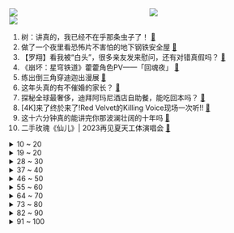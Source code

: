 <div >
	<a style="float:left;width:55%;" href = "https://github.com/anuraghazra/github-readme-stats">
	 <img src = "https://github-readme-stats.vercel.app/api?username=iuuuuuaena&theme=buefy&show_icons=true"/>
	</a>
	<a  style="float:right;width:45%" href = "https://github.com/anuraghazra/github-readme-stats">
	 <img  src="https://github-readme-stats.vercel.app/api/top-langs/?username=anuraghazra&layout=compact"/>
	</a>
	</div>

[![](https://img.shields.io/badge/jxd-@jxdgogogo.xyz-yellowgreen.svg)](https://www.jxdgogogo.xyz)<br>
1. 树：讲真的，我已经不在乎那条虫子了！ [:link:](//www.bilibili.com/video/BV1794y1G7Y5) <br>
2. 做了一个夜里看恐怖片不害怕的地下钢铁安全屋 [:link:](//www.bilibili.com/video/BV19w411T7pk) <br>
3. 【罗翔】看我被“白头”，很多亲友发来慰问，还有对错真假吗？ [:link:](//www.bilibili.com/video/BV1QN4y1U7u2) <br>
4. 《崩坏：星穹铁道》藿藿角色PV——「回魂夜」 [:link:](//www.bilibili.com/video/BV1mj411E7eB) <br>
5. 练出倒三角穿迪迦出漫展 [:link:](//www.bilibili.com/video/BV1ju411F7Ns) <br>
6. 这年头真的有不催婚的家长？ [:link:](//www.bilibili.com/video/BV1vw411W793) <br>
7. 探秘全球最奢侈，迪拜阿玛尼酒店自助餐，能吃回本吗？ [:link:](//www.bilibili.com/video/BV1iC4y1E7io) <br>
8. [4K]来了终於来了!Red Velvet的Killing Voice现场一次听!! [:link:](//www.bilibili.com/video/BV19C4y127H6) <br>
9. 这十六分钟真的能讲完你那波澜壮阔的十年吗 [:link:](//www.bilibili.com/video/BV12a4y1S7GR) <br>
10. 二手玫瑰《仙儿》| 2023再见夏天工体演唱会 [:link:](//www.bilibili.com/video/BV1Lu4y1b73i) <br>
<details>
<summary>10 ~ 20</summary>

11. 50斤一个的巧克力球，你们见过没有 [:link:](//www.bilibili.com/video/BV1SM411f7in) <br>
12. 水的女儿，自由快乐的一天！ [:link:](//www.bilibili.com/video/BV1Au411F75L) <br>
13. 北方第二站沈阳早市，作为一个南方人从未体验过早晨如此的烟火之气。 [:link:](//www.bilibili.com/video/BV1pc41197zi) <br>
14. 细数全片有几个小丑 [:link:](//www.bilibili.com/video/BV1zb4y1g7Qk) <br>
15. 当 代 年 轻 人 有 多 难 ？ [:link:](//www.bilibili.com/video/BV14u4y1b722) <br>
16. 如何用锅铲，你从来不知道的新用法！ [:link:](//www.bilibili.com/video/BV1nb4y1g7Ko) <br>
17. 刚来法国时帮过我的老太太成了homeless… [:link:](//www.bilibili.com/video/BV1ju4y1N7od) <br>
18. 小潮Team建筑大赛！ [:link:](//www.bilibili.com/video/BV1Yg4y1Q7w5) <br>
19. 火锅丸子还能吃吗？ [:link:](//www.bilibili.com/video/BV1fw411W7CT) <br>
</details>
<details>
<summary>19 ~ 20</summary>

20. “看似无形实则有形，我无处不在” [:link:](//www.bilibili.com/video/BV1kC4y127vs) <br>
21. “那天我在等死，却遇到了我的妈妈” [:link:](//www.bilibili.com/video/BV1RN4y1U7t7) <br>
22. 清蒸鲈鱼很多人不知道是先浇油还是先淋汁，以后您试试我这个做法，肉质鲜嫩美味，全家人都爱吃！ [:link:](//www.bilibili.com/video/BV1iu4y1N7kv) <br>
23. 她开口的瞬间，我就泪目了 [:link:](//www.bilibili.com/video/BV1ZQ4y1t7fq) <br>
24. 全球天然钻石价格大跌，河南：bai慌！【主播说三农】 [:link:](//www.bilibili.com/video/BV16u4y1A7r7) <br>
25. 英区将军爱美丽科目三外教课与kun元素结合展示 [:link:](//www.bilibili.com/video/BV1bw411W7Fz) <br>
26. 进击的敌咪 [:link:](//www.bilibili.com/video/BV1qC4y127Wo) <br>
27. 《原神》过场动画-「吞星之鲸」 [:link:](//www.bilibili.com/video/BV12w411W7i2) <br>
28. 搞艺术的千万别住一起 [:link:](//www.bilibili.com/video/BV1uG411X7LT) <br>
</details>
<details>
<summary>28 ~ 30</summary>

29. 「正经向」宅男们一起跳了！💢肃清！萝莉神安魂曲💢 [:link:](//www.bilibili.com/video/BV1iw411N78K) <br>
30. 我也不知道小姑娘的痰能淹死人啊 [:link:](//www.bilibili.com/video/BV1mw411W7ou) <br>
31. 出现这些症状赶紧去医院 [:link:](//www.bilibili.com/video/BV1Pw411T7qv) <br>
32. 可可西里网红狼，躺平生活惨遭破坏 [:link:](//www.bilibili.com/video/BV1uz4y1A7KD) <br>
33. 野生的傻狍子把幼崽生到人类的菜地里然后它忘了 [:link:](//www.bilibili.com/video/BV1Dc411X76c) <br>
34. 《 皇 弟 蟹 》 [:link:](//www.bilibili.com/video/BV1ij411E7ER) <br>
35. 我用木板制作了一张感应星空桌，点亮后也太神奇了 #手艺人 #木工diy #生活美学 [:link:](//www.bilibili.com/video/BV1Wu4y1A7Vm) <br>
36. 但是，他确实值得怀疑 [:link:](//www.bilibili.com/video/BV13a4y1D7r7) <br>
37. TheShy兰博天崩开局反压Bin剑魔，英雄优势与兵线理解的完美体现 [:link:](//www.bilibili.com/video/BV1L94y1G7ma) <br>
</details>
<details>
<summary>37 ~ 40</summary>

38. "你们，才是挑战者" [:link:](//www.bilibili.com/video/BV11N4y1U7kQ) <br>
39. “他说，我烂泥扶不上墙” [:link:](//www.bilibili.com/video/BV1gH4y1q7ce) <br>
40. 一周的第一天，怎么能少得了看一集脱缰凯呢 [:link:](//www.bilibili.com/video/BV1qQ4y187Fj) <br>
41. 天玑9300实测：vivo X100性能如何？ [:link:](//www.bilibili.com/video/BV14C4y1E7Hv) <br>
42. 玩游戏，还是有点好处的！ [:link:](//www.bilibili.com/video/BV1sa4y1S7hk) <br>
43. 当名台词有了回应2 [:link:](//www.bilibili.com/video/BV1yC4y1U7HM) <br>
44. 四大名著还是太保守了，唐僧林黛玉同步率⚡️200%⚡️ [:link:](//www.bilibili.com/video/BV1Yw411W77P) <br>
45. 直观感受神奇的角动量守恒 [:link:](//www.bilibili.com/video/BV1tu4y1A76V) <br>
46. 带你去山西看穿越千年的日出，vivo X100系列挑战长长长长长焦拍太阳 [:link:](//www.bilibili.com/video/BV1Eu411F7qQ) <br>
</details>
<details>
<summary>46 ~ 50</summary>

47. 如何成为兄弟们的神？仅需2元，一学就会！ [:link:](//www.bilibili.com/video/BV1ru4y1b7if) <br>
48. 新增雨中地图 [:link:](//www.bilibili.com/video/BV1Wg4y1Q7Ju) <br>
49. 小朋友：教练我长得让你恶心吗。             教练：我来大姨夫了 [:link:](//www.bilibili.com/video/BV1oC4y17786) <br>
50. 亲历枪击！美国地下飙车有多恐怖…… [:link:](//www.bilibili.com/video/BV1Qb4y1g7TE) <br>
51. 日本人去北京，天津，苏州，杭州，常州 [:link:](//www.bilibili.com/video/BV11e411D79b) <br>
52. 好奇心驱使我花重金买了个8块钱的奇趣蛋 [:link:](//www.bilibili.com/video/BV1KG411X7q3) <br>
53. 精选版“家庭火锅必吃清单”！平价还爆好吃！都是火锅界新晋贵人！全家人一致让我多囤些！冬天就是要吃口热乎的！经常在家吃火锅的快来抄作业！ [:link:](//www.bilibili.com/video/BV1ku4y1N7j4) <br>
54. 背带宇宙之蒙面鸡人！！！ [:link:](//www.bilibili.com/video/BV1Qu4y1N7xb) <br>
55. 当玩家说芙宁娜神爱世人的时候，神到底在爱什么？ [:link:](//www.bilibili.com/video/BV16u4y1b7Cu) <br>
</details>
<details>
<summary>55 ~ 60</summary>

56. 豆瓣4.8：《以爱为营》最难看的，甚至还不是土味审美和运镜！ [:link:](//www.bilibili.com/video/BV1NN41137Cu) <br>
57. 狗狗绝育后，骂宠物医生3年，这事居然反转了！ [:link:](//www.bilibili.com/video/BV1P94y1G79C) <br>
58. 探秘蚯蚓神秘部位，解锁蚯蚓神奇美食 [:link:](//www.bilibili.com/video/BV1CN4y1U7Tn) <br>
59. 就算要被吃掉，也要保持微笑！ [:link:](//www.bilibili.com/video/BV1bw411T7VY) <br>
60. 你以为红楼梦里的美食就是奢华的极致了？其实里面的衣服才是真正的王者！ [:link:](//www.bilibili.com/video/BV1sC4y1E7Xd) <br>
61. 最反转的一局 [:link:](//www.bilibili.com/video/BV1Y94y1n79P) <br>
62. 《明日方舟》危机合约新赛季「浊燃作战」宣传PV [:link:](//www.bilibili.com/video/BV12a4y1S7MR) <br>
63. 《把 头 埋 低》 [:link:](//www.bilibili.com/video/BV1Bw411N7Em) <br>
64. 逆  天  中  配4 [:link:](//www.bilibili.com/video/BV16Q4y187qK) <br>
</details>
<details>
<summary>64 ~ 70</summary>

65. 嘿!来看看这些女博主 [:link:](//www.bilibili.com/video/BV1vb4y1g78P) <br>
66. 《  吃   史  》 [:link:](//www.bilibili.com/video/BV1yw411T7rs) <br>
67. “快看 低温下的冰冻泡泡有多美~ ” [:link:](//www.bilibili.com/video/BV1AC4y1j7mK) <br>
68. 刚满18岁是什么梗【梗指南】 [:link:](//www.bilibili.com/video/BV1BQ4y1t7fQ) <br>
69. 大师，你的定力呢？？？ [:link:](//www.bilibili.com/video/BV1Sc411X7fp) <br>
70. 今天上网学到最有用的一件事～ [:link:](//www.bilibili.com/video/BV1Pu4y1h7t3) <br>
71. 电影最TOP：一口气看完《X战警》系列 [:link:](//www.bilibili.com/video/BV17u4y1N7Fh) <br>
72. 被4399下架的烧脑游戏，95%的玩家无法完美通关！ [:link:](//www.bilibili.com/video/BV1tw411W7c6) <br>
73. 挑战美国最辣炸鸡！居然直接辣吐了！ [:link:](//www.bilibili.com/video/BV1pN411u7WT) <br>
</details>
<details>
<summary>73 ~ 80</summary>

74. 兰陵王：隐着身给我腰子踹掉了 [:link:](//www.bilibili.com/video/BV1Ub4y1g7TE) <br>
75. 握手~🤝脑波控制的仿生手 [:link:](//www.bilibili.com/video/BV17b4y1g7br) <br>
76. 玩个别的 瞎看吧 [:link:](//www.bilibili.com/video/BV1wC4y1m7t8) <br>
77. 测评一家生意好到爆的面馆，看看究竟有什么猫腻 [:link:](//www.bilibili.com/video/BV1yN411M7me) <br>
78. 月入四万美金律师给年轻人的建议 [:link:](//www.bilibili.com/video/BV1yz4y1P7Jx) <br>
79. 《加菲猫》剧场版首版正式预告（北美定档2024.5.24） [:link:](//www.bilibili.com/video/BV1zw411N7pb) <br>
80. 王老菊教你吸精枪法 [:link:](//www.bilibili.com/video/BV11v411F7TM) <br>
81. 洛基终于坐上了属于自己的王位，代价是孤独一生！ [:link:](//www.bilibili.com/video/BV12G411S7uu) <br>
82. 《功夫》1个调亮画面才看到的「恐怖细节」？六指琴魔暗杀苦力强之真相！ [:link:](//www.bilibili.com/video/BV12G411S79S) <br>
</details>
<details>
<summary>82 ~ 90</summary>

83. 一个关于等待的浪漫故事，每一页都是精致的纸雕作品，每一个孩子都值得珍藏一本 [:link:](//www.bilibili.com/video/BV1AC4y1m7cB) <br>
84. 沉浸式撸猫 [:link:](//www.bilibili.com/video/BV13w411W7ws) <br>
85. 大魔导师的呼风唤雨之战！位面之子的逆天改命剧本！光武中兴奠基的昆阳惊天大逆转！ [:link:](//www.bilibili.com/video/BV1894y1n7YW) <br>
86. 【T1分析】T1也有弱点？如何破解T1推线体系？ [:link:](//www.bilibili.com/video/BV16v411F7q2) <br>
87. 2000买一条可遇不可求的蛇鳝，出锅后越吃越生气，翻大车了 [:link:](//www.bilibili.com/video/BV17C4y1j7J4) <br>
88. 一个“落榜美术生的十年” 《我的奋斗》？【进步史】 [:link:](//www.bilibili.com/video/BV16N4y1D7jU) <br>
89. 【2024年1月/主题曲】别当旅行者了！OP【1080p】 [:link:](//www.bilibili.com/video/BV15N4y1S7Ms) <br>
90. 这究竟是什么？[蔚蓝档案动画片] [:link:](//www.bilibili.com/video/BV1kw411W7UZ) <br>
91. 我感觉车主在演我 [:link:](//www.bilibili.com/video/BV1nb4y1g7YB) <br>
</details>
<details>
<summary>91 ~ 100</summary>

92. 冷知识：不要在深夜过剧情 [:link:](//www.bilibili.com/video/BV1UH4y1i7qr) <br>
93. 【原神】芙宁娜「All Alone With You」 [:link:](//www.bilibili.com/video/BV1MC4y1S7Wy) <br>
94. 被老外羞辱后，他用3年时间从保安逆袭考上北京大学法律系 [:link:](//www.bilibili.com/video/BV15a4y1D7qo) <br>
95. 车头一翘 生死难料 [:link:](//www.bilibili.com/video/BV11C4y127bz) <br>
96. 【霍去病】"你眼前划过的是霍去病的一生" [:link:](//www.bilibili.com/video/BV1CQ4y187ib) <br>
97. 【阿斗】上映3周狂卷8000万，连续4周霸榜票房冠军，2023泰国年度最佳恐怖片《祭屋出租》 [:link:](//www.bilibili.com/video/BV1oN4y1U7bP) <br>
98. 148cm小个子阿姨，出门能买儿童票嘛？ [:link:](//www.bilibili.com/video/BV1yN4y1U7Sy) <br>
99. 大司马强制登陆JDG上单账号，助他们一臂之力！ [:link:](//www.bilibili.com/video/BV1FN411u72L) <br>
100. 被创飞了！海口警方这反诈普法创晕我了…… [:link:](//www.bilibili.com/video/BV1pg4y1Q757) <br>
</details>
